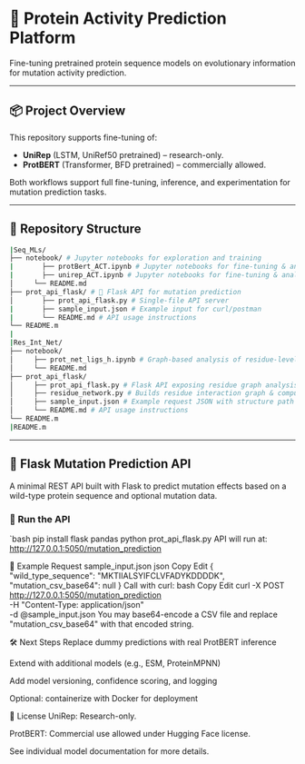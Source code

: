 # 🧬 Protein Activity Prediction Platform

Fine-tuning pretrained protein sequence models on evolutionary information for mutation activity prediction.

---

## 📦 Project Overview

This repository supports fine-tuning of:

- **UniRep** (LSTM, UniRef50 pretrained) – research-only.
- **ProtBERT** (Transformer, BFD pretrained) – commercially allowed.

Both workflows support full fine-tuning, inference, and experimentation for mutation prediction tasks.

---

## 📁 Repository Structure

```bash
|Seq_MLs/
├── notebook/ # Jupyter notebooks for exploration and training
|	    ├── protBert_ACT.ipynb # Jupyter notebooks for fine-tuning & analysis
|	    ├── unirep_ACT.ipynb # Jupyter notebooks for fine-tuning & analysis
│ 	  └── README.md
├── prot_api_flask/ # 🧠 Flask API for mutation prediction
│	    ├── prot_api_flask.py # Single-file API server 
|	    ├── sample_input.json # Example input for curl/postman 
|	    └── README.md # API usage instructions 
└── README.m
|
|Res_Int_Net/
├── notebook/
│ 	  ├── prot_net_ligs_h.ipynb # Graph-based analysis of residue-level structural networks
│ 	  └── README.md
├── prot_api_flask/
│     ├── prot_api_flask.py # Flask API exposing residue graph analysis from structure
│     ├── residue_network.py # Builds residue interaction graph & computes centralities
│     ├── sample_input.json # Example request JSON with structure path
│     └── README.md # API usage instructions
└── README.m
|README.m
```


---

## 🚀 Flask Mutation Prediction API

A minimal REST API built with Flask to predict mutation effects based on a wild-type protein sequence and optional mutation data.

### 🔧 Run the API

`bash
pip install flask pandas
python prot_api_flask.py
API will run at:
http://127.0.0.1:5050/mutation_prediction

📡 Example Request
sample_input.json
json
Copy
Edit
{
  "wild_type_sequence": "MKTIIALSYIFCLVFADYKDDDDK",
  "mutation_csv_base64": null
}
Call with curl:
bash
Copy
Edit
curl -X POST http://127.0.0.1:5050/mutation_prediction \
  -H "Content-Type: application/json" \
  -d @sample_input.json
You may base64-encode a CSV file and replace "mutation_csv_base64" with that encoded string.

🛠️ Next Steps
Replace dummy predictions with real ProtBERT inference

Extend with additional models (e.g., ESM, ProteinMPNN)

Add model versioning, confidence scoring, and logging

Optional: containerize with Docker for deployment

📄 License
UniRep: Research-only.

ProtBERT: Commercial use allowed under Hugging Face license.

See individual model documentation for more details.
